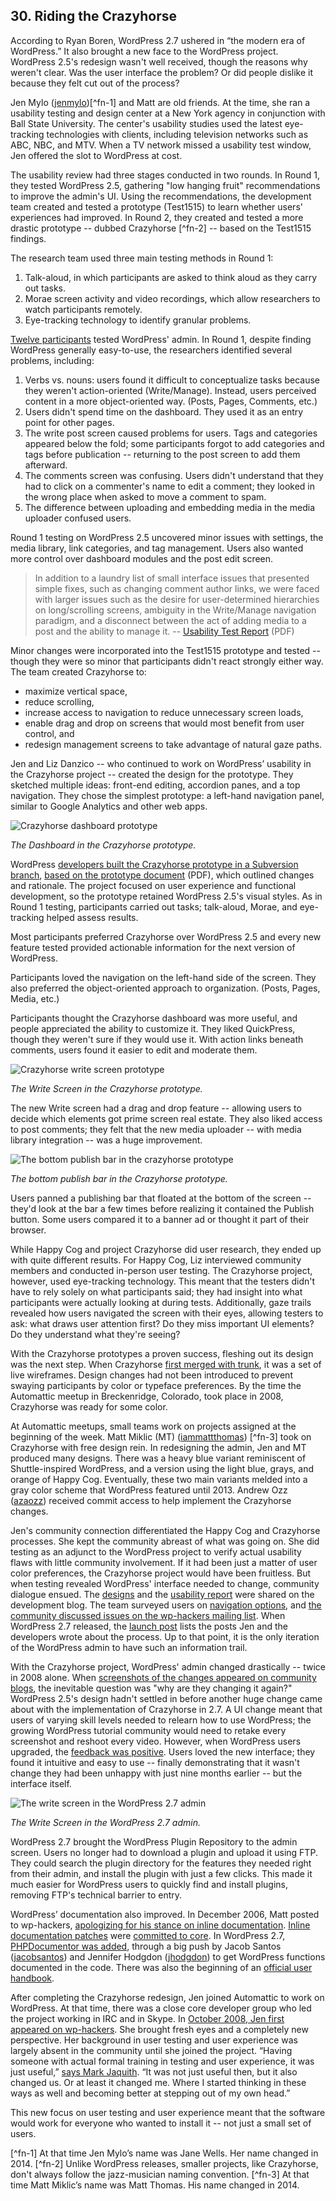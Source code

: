 

## 30. Riding the Crazyhorse

According to Ryan Boren, WordPress 2.7 ushered in “the modern era of WordPress.” It also brought a new face to the WordPress project. WordPress 2.5's redesign wasn't well received, though the reasons why weren't clear. Was the user interface the problem? Or did people dislike it because they felt cut out of the process? 

Jen Mylo (<a href="http://profiles.wordpress.org/jenmylo">jenmylo</a>)[^fn-1] and Matt are old friends. At the time, she ran a usability testing and design center at a New York agency in conjunction with Ball State University. The center's usability studies used the latest eye-tracking technologies with clients, including television networks such as ABC, NBC, and MTV. When a TV network missed a usability test window, Jen offered the slot to WordPress at cost. 

The usability review had three stages conducted in two rounds. In Round 1, they tested WordPress 2.5, gathering "low hanging fruit" recommendations to improve the admin's UI. Using the recommendations, the development team created and tested a prototype (Test1515) to learn whether users' experiences had improved. In Round 2, they created and tested a more drastic prototype -- dubbed Crazyhorse [^fn-2] -- based on the Test1515 findings.

The research team used three main testing methods in Round 1:

<ol>
<li>Talk-aloud, in which participants are asked to think aloud as they carry out tasks.</li>
<li>Morae screen activity and video recordings, which allow researchers to watch participants remotely.</li>
<li>Eye-tracking technology to identify granular problems.</li>
</ol>

<a href="http://en.blog.wordpress.com/2008/05/20/new-york-usability-testing/">Twelve participants</a> tested WordPress' admin. In Round 1, despite finding WordPress generally easy-to-use, the researchers identified several problems, including:

<ol>
<li>Verbs vs. nouns: users found it difficult to conceptualize tasks because they weren't action-oriented (Write/Manage). Instead, users perceived content in a more object-oriented way. (Posts, Pages, Comments, etc.)</li>
<li>Users didn't spend time on the dashboard. They used it as an entry point for other pages.</li>
<li>The write post screen caused problems for users. Tags and categories appeared below the fold; some participants forgot to add categories and tags before publication -- returning to the post screen to add them afterward.</li>
<li>The comments screen was confusing. Users didn't understand that they had to click on a commenter's name to edit a comment; they looked in the wrong place when asked to move a comment to spam.</li>
<li>The difference between uploading and embedding media in the media uploader confused users.</li>
</ol>

Round 1 testing on WordPress 2.5 uncovered minor issues with settings, the media library, link categories, and tag management. Users also wanted more control over dashboard modules and the post edit screen.

<blockquote>In addition to a laundry list of small interface issues that presented simple fixes, such as changing comment author links, we were faced with larger issues such as the desire for user-determined hierarchies on long/scrolling screens, ambiguity in the Write/Manage navigation paradigm, and a disconnect between the act of adding media to a post and the ability to manage it. -- <a href="https://github.com/WordPress/book/blob/master/Resources/articles/2008_07_Usability_Report_Crazyhorse.pdf">Usability Test Report</a> (PDF)</blockquote>

Minor changes were incorporated into the Test1515 prototype and tested -- though they were so minor that participants didn't react strongly either way. The team created Crazyhorse to:

<ul>
<li>maximize vertical space,</li>
<li>reduce scrolling,</li>
<li>increase access to navigation to reduce unnecessary screen loads,</li> 
<li>enable drag and drop on screens that would most benefit from user control, and</li>
<li>redesign management screens to take advantage of natural gaze paths.</li>
</ul>

Jen and Liz Danzico -- who continued to work on WordPress’ usability in the Crazyhorse project -- created the design for the prototype. They sketched multiple ideas: front-end editing, accordion panes, and a top navigation. They chose the simplest prototype: a left-hand navigation panel, similar to Google Analytics and other web apps.

<img alt="Crazyhorse dashboard prototype" src="../../Resources/images/30/crazyhorse-prototype-dashboard.jpg" />

*The Dashboard in the Crazyhorse prototype.*

WordPress <a href="http://lists.wordpress.org/pipermail/wp-hackers/2008-June/020652.html">developers built the Crazyhorse prototype in a Subversion branch</a>, <a href="http://ma.tt/dropbox/2008/06/wordpress-prototype-1.1.pdf">based on the prototype document</a> (PDF), which outlined changes and rationale. The project focused on user experience and functional development, so the prototype retained WordPress 2.5's visual styles. As in Round 1 testing, participants carried out tasks; talk-aloud, Morae, and eye-tracking helped assess results.

Most participants preferred Crazyhorse over WordPress 2.5 and every new feature tested provided actionable information for the next version of WordPress. 

Participants loved the navigation on the left-hand side of the screen. They also preferred the object-oriented approach to organization. (Posts, Pages, Media, etc.) 

Participants thought the Crazyhorse dashboard was more useful, and people appreciated the ability to customize it. They liked QuickPress, though they weren't sure if they would use it. With action links beneath comments, users found it easier to edit and moderate them. 

<img alt="Crazyhorse write screen prototype" src="../../Resources/images/30/crazyhorse-prototype.jpg" />

*The Write Screen in the Crazyhorse prototype.*

The new Write screen had a drag and drop feature -- allowing users to decide which elements got prime screen real estate. They also liked access to post comments; they felt that the new media uploader -- with media library integration -- was a huge improvement.

<img alt="The bottom publish bar in the crazyhorse prototype" src="../../Resources/images/30/crazyhorse-prototype-publish.jpg" />

*The bottom publish bar in the Crazyhorse prototype.*


Users panned a publishing bar that floated at the bottom of the screen -- they'd look at the bar a few times before realizing it contained the Publish button. Some users compared it to a banner ad or thought it part of their browser. 

While Happy Cog and project Crazyhorse did user research, they ended up with quite different results. For Happy Cog, Liz interviewed community members and conducted in-person user testing. The Crazyhorse project, however, used eye-tracking technology. This meant that the testers didn't have to rely solely on what participants said; they had insight into what participants were actually looking at during tests. Additionally, gaze trails revealed how users navigated the screen with their eyes, allowing testers to ask: what draws user attention first? Do they miss important UI elements? Do they understand what they're seeing?

With the Crazyhorse prototypes a proven success, fleshing out its design was the next step. When Crazyhorse <a href="https://core.trac.wordpress.org/ticket/7552">first merged with trunk</a>, it was a set of live wireframes. Design changes had not been introduced to prevent swaying participants by color or typeface preferences. By the time the Automattic meetup in Breckenridge, Colorado, took place in 2008, Crazyhorse was ready for some color. 

At Automattic meetups, small teams work on projects assigned at the beginning of the week. Matt Miklic (MT) (<a href="http://profiles.wordpress.org/iammattthomas">iammattthomas</a>) [^fn-3] took on Crazyhorse with free design rein. In redesigning the admin, Jen and MT produced many designs. There was a heavy blue variant reminiscent of Shuttle-inspired WordPress, and a version using the light blue, grays, and orange of Happy Cog. Eventually, these two main variants melded into a gray color scheme that WordPress featured until 2013. Andrew Ozz (<a href="http://profiles.wordpress.org/azaozz">azaozz</a>) received commit access to help implement the Crazyhorse changes. 

Jen's community connection differentiated the Happy Cog and Crazyhorse processes. She kept the community abreast of what was going on. She did testing as an adjunct to the WordPress project to verify actual usability flaws with little community involvement. If it had been just a matter of user color preferences, the Crazyhorse project would have been fruitless. But when testing revealed WordPress' interface needed to change, community dialogue ensued. The <a href="http://wordpress.org/news/2008/10/the-visual-design-of-27/">designs</a> and the <a href="http://wordpress.org/news/2008/10/usability-testing-report-25-and-crazyhorse/">usability report</a> were shared on the development blog. The team surveyed users on <a href="http://wordpress.org/news/2008/09/wordpress-27-navigation-options-survey/">navigation options</a>, and <a href="http://lists.wordpress.org/pipermail/wp-hackers/2008-October/021944.html">the community discussed issues on the wp-hackers mailing list</a>. When WordPress 2.7 released, the <a href="http://wordpress.org/news/2008/12/coltrane/">launch post</a> lists the posts Jen and the developers wrote about the process. Up to that point, it is the only iteration of the WordPress admin to have such an information trail.

With the Crazyhorse project, WordPress' admin changed drastically -- twice in 2008 alone. When <a href="http://weblogtoolscollection.com/archives/2008/09/02/first-look-at-wordpress-27/">screenshots of the changes appeared on community blogs</a>, the inevitable question was "why are they changing it again?" WordPress 2.5's design hadn't settled in before another huge change came about with the implementation of Crazyhorse in 2.7. A UI change meant that users of varying skill levels needed to relearn how to use WordPress; the growing WordPress tutorial community would need to retake every screenshot and reshoot every video. However, when WordPress users upgraded, the <a href="http://lorelle.wordpress.com/2008/12/10/wordpress-27-available-now/#comments">feedback was positive</a>. Users loved the new interface; they found it intuitive and easy to use -- finally demonstrating that it wasn't change they had been unhappy with just nine months earlier -- but the interface itself.

<img alt="The write screen in the WordPress 2.7 admin" src="../../Resources/images/30/2_7_admin.jpg" />

*The Write Screen in the WordPress 2.7 admin.*

WordPress 2.7 brought the WordPress Plugin Repository to the admin screen. Users no longer had to download a plugin and upload it using FTP. They could search the plugin directory for the features they needed right from their admin, and install the plugin with just a few clicks. This made it much easier for WordPress users to quickly find and install plugins, removing FTP's technical barrier to entry. 

WordPress’ documentation also improved. In December 2006, Matt posted to wp-hackers, <a href="http://lists.automattic.com/pipermail/wp-hackers/2006-December/009812.html">apologizing for his stance on inline documentation</a>. <a href="http://core.trac.wordpress.org/ticket/2474#comment:7">Inline documentation patches</a> were <a href="http://core.trac.wordpress.org/ticket/2473#comment:3">committed to core</a>. In WordPress 2.7, <a href="http://lists.wordpress.org/pipermail/wp-docs/2008-October/001769.html">PHPDocumentor was added</a>, through a big push by Jacob Santos (<a href="https://profiles.wordpress.org/jacobsantos/">jacobsantos</a>) and Jennifer Hodgdon (<a href="https://profiles.wordpress.org/jhodgdon">jhodgdon</a>) to get WordPress functions documented in the code. There was also the beginning of an <a href="http://lists.wordpress.org/pipermail/wp-docs/2009-January/001862.html">official user handbook</a>.	

After completing the Crazyhorse redesign, Jen joined Automattic to work on WordPress. At that time, there was a close core developer group who led the project working in IRC and in Skype. In <a href="http://lists.wordpress.org/pipermail/wp-hackers/2008-October/021899.html">October 2008, Jen first appeared on wp-hackers</a>. She brought fresh eyes and a completely new perspective. Her background in user testing and user experience was largely absent in the community until she joined the project. “Having someone with actual formal training in testing and user experience, it was just useful,” <a href="http://archive.wordpress.org/interviews/2013_11_22_Jaquith.html#L71">says Mark Jaquith</a>. “It was not just useful then, but it also changed us. Or at least it changed me. Where I started thinking in these ways as well and becoming better at stepping out of my own head.”

This new focus on user testing and user experience meant that the software would work for everyone who wanted to install it -- not just a small set of users. 

[^fn-1] At that time Jen Mylo’s name was Jane Wells. Her name changed in 2014.
[^fn-2] Unlike WordPress releases, smaller projects, like Crazyhorse, don't always follow the jazz-musician naming convention.
[^fn-3] At that time Matt Miklic’s name was Matt Thomas. His name changed in 2014.
